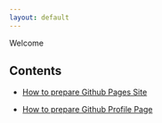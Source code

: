 ```yaml
---
layout: default
---
```

Welcome

## Contents
* [How to prepare Github Pages Site](./pages/prepare-github-pages-site.md)

* [How to prepare Github Profile Page]()

